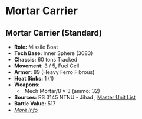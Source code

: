 # Mortar Carrier 

## Mortar Carrier (Standard) 

- **Role:** Missile Boat 
- **Tech Base:** Inner Sphere (3083) 
- **Chassis:** 60 tons Tracked 
- **Movement:** 3 / 5, Fuel Cell 
- **Armor:** 89 (Heavy Ferro Fibrous) 
- **Heat Sinks:** 1 (1) 
- **Weapons:** 
  - 'Mech Mortar/8 × 3 (ammo: 32) 
- **Sources:** RS 3145 NTNU - Jihad , [Master Unit List](http://masterunitlist.info/Unit/Details/6793) 
- **Battle Value:** 517 
- [*More Info*](mortar_carrier/mortar_carrier_standard.md) 

